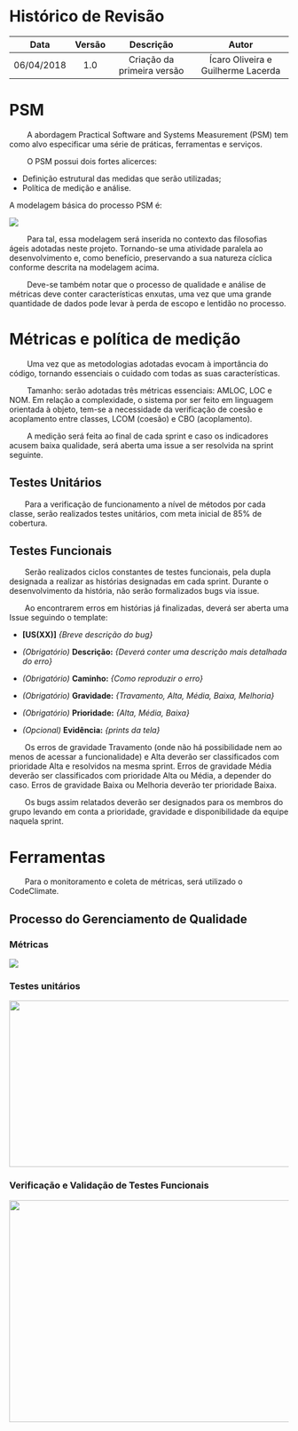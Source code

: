 # Histórico de Revisão

|    Data    | Versão |        Descrição        |       Autor     |
|:----------:|:------:|:-----------------------:|:---------------:|
| 06/04/2018 |  1.0   |  Criação da primeira versão   | Ícaro Oliveira e Guilherme Lacerda |

# PSM
&emsp;&emsp; A abordagem Practical Software and Systems Measurement (PSM) tem como alvo especificar uma série de práticas, ferramentas e serviços.

&emsp;&emsp; O PSM possui dois fortes alicerces:

* Definição estrutural das medidas que serão utilizadas;
* Política de medição e análise.

A modelagem básica do processo PSM é: 

![](https://i.imgur.com/Yyx7Hzf.png)

&emsp;&emsp; Para tal, essa modelagem será inserida no contexto das filosofias ágeis adotadas neste projeto. Tornando-se uma atividade paralela ao desenvolvimento e, como benefício, preservando a sua natureza cíclica conforme descrita na modelagem acima.

&emsp;&emsp; Deve-se também notar que o processo de qualidade e análise de métricas deve conter características enxutas, uma vez que uma grande quantidade de dados pode levar à perda de escopo e lentidão no processo.

# Métricas e política de medição

&emsp;&emsp; Uma vez que as metodologias adotadas evocam à importância do código, tornando essenciais o cuidado com todas as suas características. 

&emsp;&emsp; Tamanho: serão adotadas três métricas essenciais: AMLOC, LOC e NOM. Em relação a complexidade, o sistema por ser feito em linguagem orientada à objeto, tem-se a necessidade da verificação de coesão e acoplamento entre classes, LCOM (coesão) e CBO (acoplamento).

&emsp;&emsp; A medição será feita ao final de cada sprint e caso os indicadores acusem baixa qualidade, será aberta uma issue a ser resolvida na sprint seguinte.

## Testes Unitários
&emsp;&emsp;Para a verificação de funcionamento a nível de métodos por cada classe, serão realizados testes unitários, com meta inicial de 85% de cobertura. 

## Testes Funcionais
&emsp;&emsp;Serão realizados ciclos constantes de testes funcionais, pela dupla designada a realizar as histórias designadas em cada sprint. Durante o desenvolvimento da história, não serão formalizados bugs via issue.
 
&emsp;&emsp;Ao encontrarem erros em histórias já finalizadas, deverá ser aberta uma Issue seguindo o template:

* **[US(XX)]** *{Breve descrição do bug}*

* *(Obrigatório)* **Descrição:** *{Deverá conter uma descrição mais detalhada do erro}*

* *(Obrigatório)* **Caminho:** *{Como reproduzir o erro}*

* *(Obrigatório)* **Gravidade:** *{Travamento, Alta, Média, Baixa, Melhoria}*

* *(Obrigatório)* **Prioridade:** *{Alta, Média, Baixa}*

* *(Opcional)* **Evidência:** *{prints da tela}*

&emsp;&emsp;Os erros de gravidade Travamento (onde não há possibilidade nem ao menos de acessar a funcionalidade) e Alta deverão ser classificados com prioridade Alta e resolvidos na mesma sprint. Erros de gravidade Média deverão ser classificados com prioridade Alta ou Média, a depender do caso. Erros de gravidade Baixa ou Melhoria deverão ter prioridade Baixa.

&emsp;&emsp;Os bugs assim relatados deverão ser designados para os membros do grupo levando em conta a prioridade, gravidade e disponibilidade da equipe naquela sprint. 

# Ferramentas
&emsp;&emsp;Para o monitoramento e coleta de métricas, será utilizado o CodeClimate.

## Processo do Gerenciamento de Qualidade
### Métricas
  <img src="https://github.com/fga-gpp-mds/2017.1-Trezentos/wiki/images/produto.png"/>

### Testes unitários
  <img src="https://i.imgur.com/VwNuNaW.png" width="600" height="300" />

### Verificação e Validação de Testes Funcionais
  <img src="https://i.imgur.com/1AO2nIu.png" width="800" height="400" />
